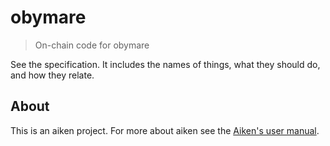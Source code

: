# obymare

> On-chain code for obymare

See the specification. 
It includes the names of things, what they should do, and how
they relate.

## About

This is an aiken project. For more about aiken see the
[Aiken's user manual](https://aiken-lang.org).
